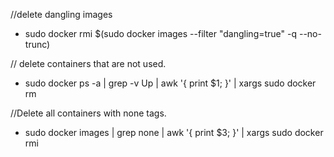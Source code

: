 //delete dangling images

- sudo docker rmi $(sudo docker images --filter "dangling=true" -q --no-trunc)

// delete containers that are not used.

- sudo docker ps -a | grep -v Up | awk '{ print $1; }' | xargs sudo docker rm

//Delete all containers with none tags.

- sudo docker images | grep none | awk '{ print $3; }' | xargs sudo docker rmi
